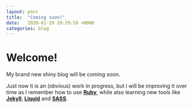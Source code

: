 ```yaml
---
layout: post
title:  "Coming soon!"
date:   2020-01-29 19:29:59 +0000
categories: blog
---
```


# Welcome! 

My brand new shiny blog will be coming soon.

Just now it is an (obvious) work in progress, but I will be improving it over time as I remember how to use [**Ruby**](https://www.ruby-lang.org/en/), while also learning new tools like [**Jekyll**](https://jekyllrb.com/), [**Liquid**](https://shopify.github.io/liquid/) and [**SASS**](https://sass-lang.com/).
